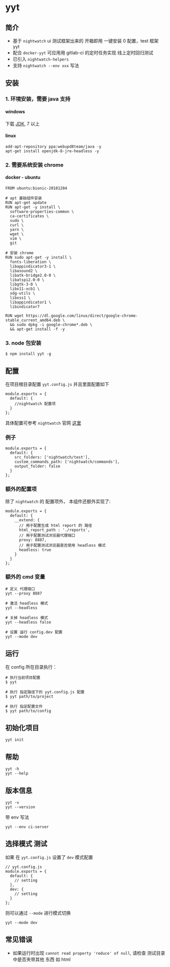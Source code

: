 # yyt
## 简介
* 基于 `nightwatch` ui 测试框架出来的 开箱即用 一键安装 0 配置，test 框架 yyt
* 配合 `docker-yyt` 可应用用 gitlab-ci 的定时任务实现 线上定时回归测试
* 已引入 `nightwatch-helpers`
* 支持 `nightwatch --env xxx` 写法

## 安装
### 1. 环境安装，需要 java 支持
#### windows
下载 [JDK](https://www.oracle.com/technetwork/java/javase/downloads/index.html), 7 以上

#### linux
```
add-apt-repository ppa:webupd8team/java -y
apt-get install openjdk-8-jre-headless -y
```

### 2. 需要系统安装 chrome
#### docker - ubuntu
```
FROM ubuntu:bionic-20181204

# apt 基础组件安装
RUN apt-get update
RUN apt-get -y install \
  software-properties-common \
  ca-certificates \
  sudo \
  curl \
  yarn \
  wget \
  vim \
  git

# 安装 chrome
RUN sudo apt-get -y install \
  fonts-liberation \
  libappindicator3-1 \
  libasound2 \
  libatk-bridge2.0-0 \
  libatspi2.0-0 \
  libgtk-3-0 \
  libx11-xcb1 \
  xdg-utils \
  libxss1 \
  libappindicator1 \
  libindicator7

RUN wget https://dl.google.com/linux/direct/google-chrome-stable_current_amd64.deb \
  && sudo dpkg -i google-chrome*.deb \
  && apt-get install -f -y
```


### 3. node 包安装
```
$ npm install yyt -g
```


## 配置
在项目根目录配置 `yyt.config.js` 并且里面配置如下
```
module.exports = {
  default: {
    //nightwatch 配置项
  }
};
```

具体配置可参考 `nightwatch` 官网 [这里](http://nightwatchjs.org/gettingstarted#settings-file)

### 例子
```
module.exports = {
  default: {
    src_folders: ['nightwatch/test'],
    custom_commands_path: ['nightwatch/commands'],
    output_folder: false
  }
};
```

### 额外的配置项
除了 `nightwatch` 的 配置项外， 本组件还额外实现了:

```
module.exports = {
  default: {
    __extend: {
      // 用于配置生成 html report 的 路径
      html_report_path : './reports',
      // 用于配置测试浏览器代理端口
      proxy: 8887,
      // 用于配置测试浏览器是否使用 headless 模式
      headless: true
    }
  }
};

```

### 额外的 cmd 变量
```
# 定义 代理端口
yyt --proxy 8887

# 激活 headless 模式
yyt --headless

# 关掉 headless 模式
yyt --headless false

# 设置 运行 config.dev 配置
yyt --mode dev
```


## 运行
在 config 所在目录执行：
```
# 执行当前项目配置
$ yyt

# 执行 指定路径下的 yyt.config.js 配置
$ yyt path/to/project

# 执行 指定配置文件
$ yyt path/to/config
```

## 初始化项目
```
yyt init
```

## 帮助
```
yyt -h
yyt --help
```

## 版本信息
```
yyt -v
yyt --version
```

带 env 写法
```
yyt --env ci-server
```

## 选择模式 测试
如果 在 `yyt.config.js` 设置了 `dev` 模式配置
```
// yyt.config.js
module.exports = {
  default: {
    // setting
  },
  dev: {
    // setting
  }
};
```
则可以通过 `--mode` 进行模式切换

```
yyt --mode dev
```

## 常见错误
* 如果运行时出现 `cannot read property 'reduce' of null`, 请检查 测试目录中是否夹带其他 东西 如 html

